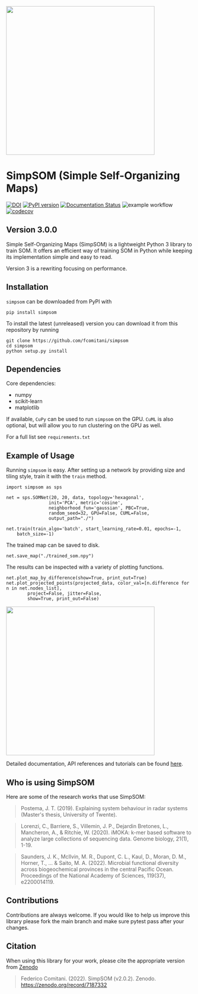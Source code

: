 <img src="docs/figs/sps_logo.png" width=400, padding=100>

# SimpSOM (Simple Self-Organizing Maps)

[![DOI](https://zenodo.org/badge/91130860.svg)](https://zenodo.org/badge/latestdoi/91130860)
[![PyPI version](https://badge.fury.io/py/simpsom.svg)](https://badge.fury.io/py/simpsom)
[![Documentation Status](https://readthedocs.org/projects/simpsom/badge/?version=latest)](https://simpsom.readthedocs.io/en/latest/?badge=latest)
![example workflow](https://github.com/fcomitani/simpsom/actions/workflows/pytest.yml/badge.svg)
[![codecov](https://codecov.io/gh/fcomitani/simpsom/branch/main/graph/badge.svg?token=2OHOCO0O4I)](https://codecov.io/gh/fcomitani/simpsom)

## Version 3.0.0

Simple Self-Organizing Maps (SimpSOM) is a lightweight Python 3 library to train SOM. 
It offers an efficient way of training SOM in Python 
while keeping its implementation simple and easy to read.

Version 3 is a rewriting focusing on performance.

## Installation

`simpsom` can be downloaded from PyPI with 

    pip install simpsom

To install the latest (unreleased) version you can download it from this repository by running 
 
    git clone https://github.com/fcomitani/simpsom
    cd simpsom
    python setup.py install

## Dependencies

Core dependencies:

   - numpy
   - scikit-learn
   - matplotlib

If available, `CuPy` can be used to run `simpsom` on the GPU.
`CuML` is also optional, but will allow you 
to run clustering on the GPU as well.

For a full list see `requirements.txt`

## Example of Usage

Running `simpsom` is easy. After setting up a network by providing size and tiling style,
train it with the `train` method. 

    import simpsom as sps

    net = sps.SOMNet(20, 20, data, topology='hexagonal', 
                    init='PCA', metric='cosine',
                    neighborhood_fun='gaussian', PBC=True,
                    random_seed=32, GPU=False, CUML=False,
                    output_path="./")

    net.train(train_algo='batch', start_learning_rate=0.01, epochs=-1, 
        batch_size=-1)

The trained map can be saved to disk.

    net.save_map("./trained_som.npy")

The results can be inspected with a variety of plotting functions.

    net.plot_map_by_difference(show=True, print_out=True)
    net.plot_projected_points(projected_data, color_val=[n.difference for n in net.nodes_list],
            project=False, jitter=False, 
            show=True, print_out=False)

<p float="left">
  <img src="./docs/figs/som_difference.png" width="400" /> 
</p>

Detailed documentation, API references and tutorials can be found [here](https://simpsom.readthedocs.io/en/latest/).
    
## Who is using SimpSOM

Here are some of the research works that use SimpSOM:

> Postema, J. T. (2019). Explaining system behaviour in radar systems (Master's thesis, University of Twente).

> Lorenzi, C., Barriere, S., Villemin, J. P., Dejardin Bretones, L., Mancheron, A., & Ritchie, W. (2020). iMOKA: k-mer based software to analyze large collections of sequencing data. Genome biology, 21(1), 1-19.

> Saunders, J. K., McIlvin, M. R., Dupont, C. L., Kaul, D., Moran, D. M., Horner, T., ... & Saito, M. A. (2022). Microbial functional diversity across biogeochemical provinces in the central Pacific Ocean. Proceedings of the National Academy of Sciences, 119(37), e2200014119.

## Contributions

Contributions are always welcome. If you would like to help us improve this library please fork the main branch and make sure pytest pass after your changes.

## Citation
<!-- To update with JOSS -->

When using this library for your work, please cite the appropriate version from [Zenodo](https://zenodo.org/badge/latestdoi/91130860)

> Federico Comitani. (2022). SimpSOM (v2.0.2). Zenodo. https://zenodo.org/record/7187332

